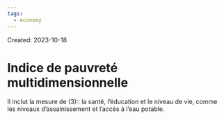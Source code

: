 ```yaml
---
tags:
  - economy
---
```

Created: 2023-10-18

# Indice de pauvreté multidimensionnelle
Il inclut la mesure de (3):: la santé, l’éducation et le niveau de vie, comme les niveaux d’assainissement et l’accès à l’eau potable.